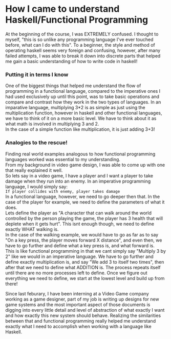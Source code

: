 # How I came to understand Haskell/Functional Programming

At the beginning of the course, I was EXTREMELY confused. I thought to myself, "this is so unlike any programming language I've ever touched before, what can I do with this".
To a beginner, the style and method of operating haskell seems very foreign and confusing, however, after many failed attempts, I was able to break it down into discrete parts
that helped me gain a basic understanding of how to write code in haskell!


### Putting it in terms I know
One of the biggest things that helped me understand the flow of programming in a functional language, compared to the imperative ones I had used exclusively up until this point,
was to take basic operations and compare and contrast how they work in the two types of languages. 
In an imparative language, multiplying 3*2 is as simple as just using the multiplication function, however in haskell and other functional languages, we have to think of it on
a more basic level. We have to think about it as what math is involved in multiplying 3 and 2.  
In the case of a simple function like multiplication, it is just adding 3+3!  

### Analogies to the rescue!
Finding real world examples analogous to how functional programming languages worked was essential to my understanding.  
From my background in video game design, I was able to come up with one that
really explained it well.  
So lets say in a video game, I have a player and I want a player to take damage when they run into an enemy. In an imperative programming language, I would simply say:  
`If player collides with enemy, player takes damage`  
In a functional language, however, we need to go deeper then that. In the case of the player for example, we need to define the parameters of what it does.  
Lets define the player as "A character that can walk around the world controlled by the person playing the game, the player has 3 health that will deplete when it gets hurt".
This isnt enough though, we need to define exactly WHAT walking is.  
In the case of the walking example, we would have to go as far as to say "On a key press, the player moves forward X distance", and even then, we have to go further and define
what a key press is, and what forward is.  
This is like functional programming in that we cant simply say "Multiply 3 by 2" like we would in an imperative language. We have to go further and define
exactly multiplication is, and say "We add 3 to itself two times", then after that we need to define what ADDITION is. The process repeats itself until there are no more processes left to define.
Once we figure out everything we need to define, we start at the lowest level and build up from there!

Since last feburary, I have been interning at a Video Game company working as a game designer, part of my job is writing up designs for new game systems and the most important aspect of those
documents is digging into every little detail and level of abstraction of what exactly I want and how exactly this new system should behave. Realizing the similarities between that and functional programming really
helped me understand exactly what I need to accomplish when working with a language like Haskell.
